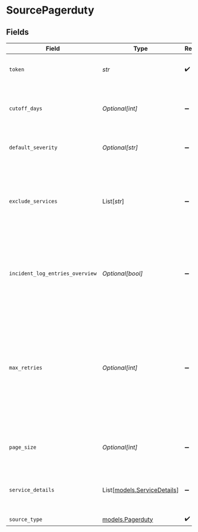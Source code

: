 # SourcePagerduty


## Fields

| Field                                                                                                                                                                       | Type                                                                                                                                                                        | Required                                                                                                                                                                    | Description                                                                                                                                                                 | Example                                                                                                                                                                     |
| --------------------------------------------------------------------------------------------------------------------------------------------------------------------------- | --------------------------------------------------------------------------------------------------------------------------------------------------------------------------- | --------------------------------------------------------------------------------------------------------------------------------------------------------------------------- | --------------------------------------------------------------------------------------------------------------------------------------------------------------------------- | --------------------------------------------------------------------------------------------------------------------------------------------------------------------------- |
| `token`                                                                                                                                                                     | *str*                                                                                                                                                                       | :heavy_check_mark:                                                                                                                                                          | API key for PagerDuty API authentication                                                                                                                                    |                                                                                                                                                                             |
| `cutoff_days`                                                                                                                                                               | *Optional[int]*                                                                                                                                                             | :heavy_minus_sign:                                                                                                                                                          | Fetch pipelines updated in the last number of days                                                                                                                          |                                                                                                                                                                             |
| `default_severity`                                                                                                                                                          | *Optional[str]*                                                                                                                                                             | :heavy_minus_sign:                                                                                                                                                          | A default severity category if not present                                                                                                                                  | Sev1                                                                                                                                                                        |
| `exclude_services`                                                                                                                                                          | List[*str*]                                                                                                                                                                 | :heavy_minus_sign:                                                                                                                                                          | List of PagerDuty service names to ignore incidents from. If not set, all incidents will be pulled.                                                                         | service-1                                                                                                                                                                   |
| `incident_log_entries_overview`                                                                                                                                             | *Optional[bool]*                                                                                                                                                            | :heavy_minus_sign:                                                                                                                                                          | If true, will return a subset of log entries that show only the most important changes to the incident.                                                                     |                                                                                                                                                                             |
| `max_retries`                                                                                                                                                               | *Optional[int]*                                                                                                                                                             | :heavy_minus_sign:                                                                                                                                                          | Maximum number of PagerDuty API request retries to perform upon connection errors. The source will pause for an exponentially increasing number of seconds before retrying. |                                                                                                                                                                             |
| `page_size`                                                                                                                                                                 | *Optional[int]*                                                                                                                                                             | :heavy_minus_sign:                                                                                                                                                          | page size to use when querying PagerDuty API                                                                                                                                |                                                                                                                                                                             |
| `service_details`                                                                                                                                                           | List[[models.ServiceDetails](../models/servicedetails.md)]                                                                                                                  | :heavy_minus_sign:                                                                                                                                                          | List of PagerDuty service additional details to include.                                                                                                                    |                                                                                                                                                                             |
| `source_type`                                                                                                                                                               | [models.Pagerduty](../models/pagerduty.md)                                                                                                                                  | :heavy_check_mark:                                                                                                                                                          | N/A                                                                                                                                                                         |                                                                                                                                                                             |